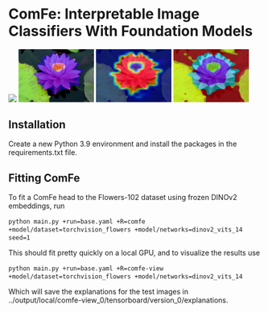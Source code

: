# ComFe: Interpretable Image Classifiers With Foundation Models

<p float="center">
  <img src="imgs/True_72_3709_raw" width="150" />
  <img src="imgs/True_72_3709_class.png" width="150" /> 
  <img src="imgs/True_72_3709_class_conf.png" width="150" /> 
  <img src="imgs/True_72_3709_prototypes.png" width="150" />
</p>

## Installation

Create a new Python 3.9 environment and install the packages in the requirements.txt file. 


## Fitting ComFe


To fit a ComFe head to the Flowers-102 dataset using frozen DINOv2 embeddings, run

	python main.py +run=base.yaml +R=comfe +model/dataset=torchvision_flowers +model/networks=dinov2_vits_14  seed=1

This should fit pretty quickly on a local GPU, and to visualize the results use

	python main.py +run=base.yaml +R=comfe-view +model/dataset=torchvision_flowers +model/networks=dinov2_vits_14

Which will save the explanations for the test images in ../output/local/comfe-view_0/tensorboard/version_0/explanations.

